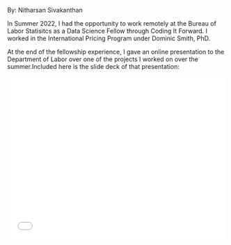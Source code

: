 By: Nitharsan Sivakanthan

In Summer 2022, I had the opportunity to work remotely at the Bureau of Labor Statisitcs as a Data Science Fellow through Coding It Forward. I worked in the International Pricing Program under Dominic Smith, PhD. 

At the end of the fellowship experience, I gave an online presentation to the Department of Labor over one of the projects I worked on over the summer.Included here is the slide deck of that presentation:

<embed src="nsivakanthan.github.io/assets/BLS_Nitharsan_Sivakanthan.pdf" width="500" height="375" 
 type="application/pdf">
